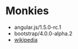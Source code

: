 # Monkies
- angular.js/1.5.0-rc.1
- bootstrap/4.0.0-alpha.2
- [wikipedia](https://en.wikipedia.org/wiki/Monkey)
